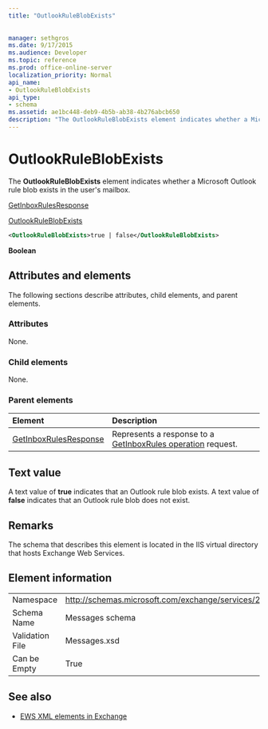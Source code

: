 ```yaml
---
title: "OutlookRuleBlobExists"
 
 
manager: sethgros
ms.date: 9/17/2015
ms.audience: Developer
ms.topic: reference
ms.prod: office-online-server
localization_priority: Normal
api_name:
- OutlookRuleBlobExists
api_type:
- schema
ms.assetid: ae1bc448-deb9-4b5b-ab38-4b276abcb650
description: "The OutlookRuleBlobExists element indicates whether a Microsoft Outlook rule blob exists in the user's mailbox."
---
```


# OutlookRuleBlobExists

The **OutlookRuleBlobExists** element indicates whether a Microsoft Outlook rule blob exists in the user's mailbox. 
  
[GetInboxRulesResponse](getinboxrulesresponse.md)
  
[OutlookRuleBlobExists](outlookruleblobexists.md)
  
```XML
<OutlookRuleBlobExists>true | false</OutlookRuleBlobExists>
```

 **Boolean**
## Attributes and elements

The following sections describe attributes, child elements, and parent elements.
  
### Attributes

None.
  
### Child elements

None.
  
### Parent elements

|**Element**|**Description**|
|:-----|:-----|
|[GetInboxRulesResponse](getinboxrulesresponse.md) <br/> |Represents a response to a [GetInboxRules operation](getinboxrules-operation.md) request.  <br/> |
   
## Text value

A text value of **true** indicates that an Outlook rule blob exists. A text value of **false** indicates that an Outlook rule blob does not exist. 
  
## Remarks

The schema that describes this element is located in the IIS virtual directory that hosts Exchange Web Services.
  
## Element information

|||
|:-----|:-----|
|Namespace  <br/> |http://schemas.microsoft.com/exchange/services/2006/messages  <br/> |
|Schema Name  <br/> |Messages schema  <br/> |
|Validation File  <br/> |Messages.xsd  <br/> |
|Can be Empty  <br/> |True  <br/> |
   
## See also



- [EWS XML elements in Exchange](ews-xml-elements-in-exchange.md)

